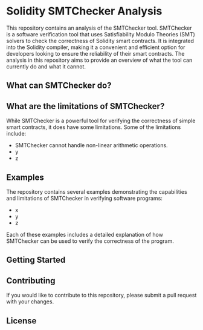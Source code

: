 # Solidity SMTChecker Analysis
This repository contains an analysis of the SMTChecker tool. SMTChecker is a
software verification tool that uses Satisfiability Modulo Theories (SMT)
solvers to check the correctness of Solidity smart contracts. It is integrated
into the Solidity compiler, making it a convenient and efficient option for
developers looking to ensure the reliability of their smart contracts. The
analysis in this repository aims to provide an overview of what the tool can
currently do and what it cannot. 

## What can SMTChecker do?

## What are the limitations of SMTChecker?
While SMTChecker is a powerful tool for verifying the correctness of simple
smart contracts, it does have some limitations. Some of the limitations
include:

- SMTChecker cannot handle non-linear arithmetic operations.
- y
- z

## Examples
The repository contains several examples demonstrating the capabilities and
limitations of SMTChecker in verifying software programs:

- x
- y
- z

Each of these examples includes a detailed explanation of how SMTChecker can be
used to verify the correctness of the program. 

## Getting Started

## Contributing
If you would like to contribute to this repository, please submit a pull
request with your changes.

## License
